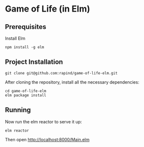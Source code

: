 # Game of Life (in Elm)

## Prerequisites

Install Elm
```
npm install -g elm
```

## Project Installation

```
git clone git@github.com:rapind/game-of-life-elm.git
```

After cloning the repository, install all the necessary dependencies:

```
cd game-of-life-elm
elm package install
```

## Running

Now run the elm reactor to serve it up:

```
elm reactor
```

Then open [http://localhost:8000/Main.elm](http://localhost:8000/Main.elm)
